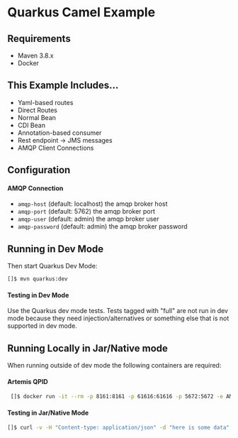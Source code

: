 # Quarkus Camel Example

## Requirements
- Maven 3.8.x
- Docker

## This Example Includes...
- Yaml-based routes
- Direct Routes
- Normal Bean
- CDI Bean
- Annotation-based consumer
- Rest endpoint -> JMS messages
- AMQP Client Connections

## Configuration

#### AMQP Connection
- `amqp-host` (default: localhost) the amqp broker host
- `amqp-port` (default: 5762) the amqp broker port
- `amqp-user` (default: admin) the amqp broker user
- `amqp-password` (default: admin) the amqp broker password

## Running in Dev Mode
Then start Quarkus Dev Mode:
```bash
[]$ mvn quarkus:dev
```

#### Testing in Dev Mode
Use the Quarkus dev mode tests. Tests tagged with "full" are not run in dev mode because they
need injection/alternatives or something else that is not supported in dev mode.

## Running Locally in Jar/Native mode
When running outside of dev mode the following containers are required:
#### Artemis QPID
```bash
 []$ docker run -it --rm -p 8161:8161 -p 61616:61616 -p 5672:5672 -e AMQ_USER=admin -e AMQ_PASSWORD=admin quay.io/artemiscloud/activemq-artemis-broker:0.1.2
```
#### Testing in Jar/Native Mode
```bash
[]$ curl -v -H "Content-type: application/json" -d "here is some data" -X POST http://localhost:8080/submission 
```